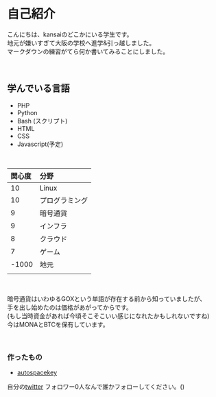 # 自己紹介  
こんにちは、kansaiのどこかにいる学生です。  
地元が嫌いすぎて大阪の学校へ進学&引っ越しました。  
マークダウンの練習がてら何か書いてみることにしました。  

<br>

## 学んでいる言語  
+ PHP
+ Python
+ Bash (スクリプト)
+ HTML  
+ CSS  
+ Javascript(予定)  

<br>


|関心度|分野|
|:-- |:--|
|10| Linux|
|10|プログラミング
|9| 暗号通貨
|9|インフラ|
|8|クラウド|
|7|ゲーム|
|-1000|地元|
| | | |

  
<br>

暗号通貨はいわゆるGOXという単語が存在する前から知っていましたが、  
手を出し始めたのは価格があがってからです。  
(もし当時資金があれば今頃そこそこいい感じになれたかもしれないですね)  
今はMONAとBTCを保有しています。

<br>

### 作ったもの
+ [autospacekey](https://github.com/kansai-gamer/autospacekey)

自分の[twitter](https://twitter.com/kansai_gamer)
フォロワー0人なんで誰かフォローしてください。()
